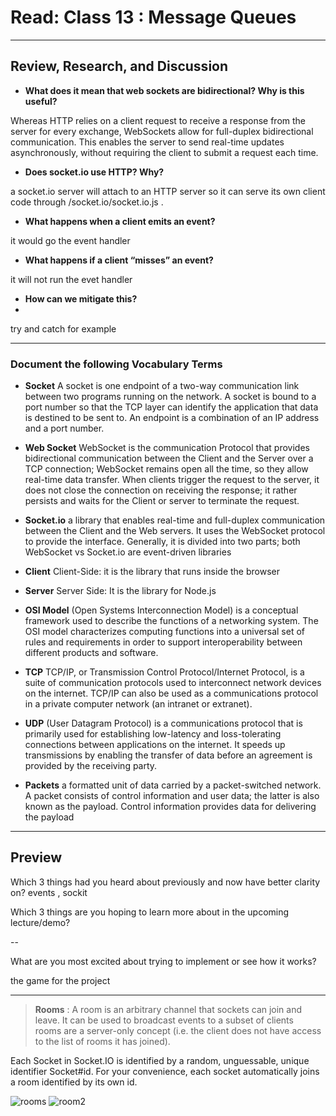 # Read: Class 13 : Message Queues
- - -

## Review, Research, and Discussion


* **What does it mean that web sockets are bidirectional? Why is this useful?**

Whereas HTTP relies on a client request to receive a response from the server for every exchange, WebSockets allow for full-duplex bidirectional communication. This enables the server to send real-time updates asynchronously, without requiring the client to submit a request each time.

* **Does socket.io use HTTP? Why?**

 a socket.io server will attach to an HTTP server so it can serve its own client code through /socket.io/socket.io.js .
 
* **What happens when a client emits an event?** 

it would go the event handler 

* **What happens if a client “misses” an event?**

it will not run the evet handler 

* **How can we mitigate this?**
* 
try and catch for example 

- - -

### Document the following Vocabulary Terms

* **Socket**  A socket is one endpoint of a two-way communication link between two programs running on the network. A socket is bound to a port number so that the TCP layer can identify the application that data is destined to be sent to. An endpoint is a combination of an IP address and a port number.    
  
* **Web Socket** WebSocket is the communication Protocol that provides bidirectional communication between the Client and the Server over a TCP connection; WebSocket remains open all the time, so they allow real-time data transfer. When clients trigger the request to the server, it does not close the connection on receiving the response; it rather persists and waits for the Client or server to terminate the request.          

* **Socket.io**  a library that enables real-time and full-duplex communication between the Client and the Web servers. It uses the WebSocket protocol to provide the interface. Generally, it is divided into two parts; both WebSocket vs Socket.io are event-driven libraries    
      
* **Client** Client-Side: it is the library that runs inside the browser

* **Server** Server Side: It is the library for Node.js 

* **OSI Model** (Open Systems Interconnection Model) is a conceptual framework used to describe the functions of a networking system. The OSI model characterizes computing functions into a universal set of rules and requirements in order to support interoperability between different products and software.        

* **TCP** TCP/IP, or Transmission Control Protocol/Internet Protocol, is a suite of communication protocols used to interconnect network devices on the internet. TCP/IP can also be used as a communications protocol in a private computer network (an intranet or extranet).   

* **UDP**  (User Datagram Protocol) is a communications protocol that is primarily used for establishing low-latency and loss-tolerating connections between applications on the internet. It speeds up transmissions by enabling the transfer of data before an agreement is provided by the receiving party.

* **Packets**  a formatted unit of data carried by a packet-switched network. A packet consists of control information and user data; the latter is also known as the payload. Control information provides data for delivering the payload 
--- 

## Preview


Which 3 things had you heard about previously and now have better clarity on?
events , sockit 


Which 3 things are you hoping to learn more about in the upcoming lecture/demo?

--
 
What are you most excited about trying to implement or see how it works?

the game for the project 

---


> **Rooms** : A room is an arbitrary channel that sockets can join and leave. It can be used to broadcast events to a subset of clients     
rooms are a server-only concept (i.e. the client does not have access to the list of rooms it has joined). 

Each Socket in Socket.IO is identified by a random, unguessable, unique identifier Socket#id. For your convenience, each socket automatically joins a room identified by its own id.


![rooms](https://socket.io/images/rooms.png)
![room2](https://socket.io/images/rooms-redis.png)
